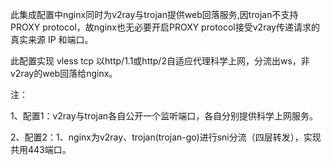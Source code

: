 此集成配置中nginx同时为v2ray与trojan提供web回落服务,因trojan不支持PROXY protocol，故nginx也无必要开启PROXY protocol接受v2ray传递请求的真实来源 IP 和端口。

此配置实现 vless tcp 以http/1.1或http/2自适应代理科学上网，分流出ws，非v2ray的web回落给nginx。

注：

1、配置1：v2ray与trojan各自公开一个监听端口，各自分别提供科学上网服务。

2、配置2：1、nginx为v2ray、trojan(trojan-go)进行sni分流（四层转发），实现共用443端口。

